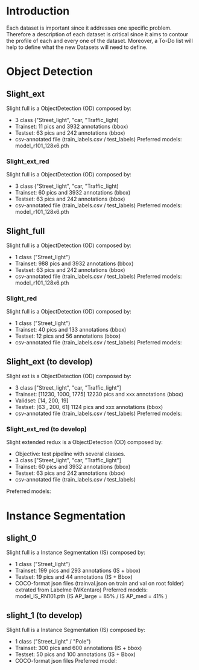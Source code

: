 # Introduction 

Each dataset is important since it addresses one specific problem. Therefore a description of each dataset is critical since it aims to contour the profile of each and every one of the dataset. Moreover, a To-Do list will help to define what the new Datasets will need to define. 

# Object Detection 
## Slight_ext
Slight full is a ObjectDetection (OD) composed by:
- 3 class ("Street_light", "car, "Traffic_light)
- Trainset: 11 pics and 3932 annotations (bbox)
- Testset: 63 pics and 242 annotations (bbox)
- csv-annotated file (train_labels.csv / test_labels)
Preferred models: model_r101_128x6.pth

### Slight_ext_red
Slight full is a ObjectDetection (OD) composed by:
- 3 class ("Street_light", "car, "Traffic_light)
- Trainset: 60 pics and 3932 annotations (bbox)
- Testset: 63 pics and 242 annotations (bbox)
- csv-annotated file (train_labels.csv / test_labels)
Preferred models: model_r101_128x6.pth

## Slight_full
Slight full is a ObjectDetection (OD) composed by:
- 1 class ("Street_light")
- Trainset: 988 pics and 3932 annotations (bbox)
- Testset: 63 pics and 242 annotations (bbox)
- csv-annotated file (train_labels.csv / test_labels)
Preferred models: model_r101_128x6.pth

### Slight_red
Slight full is a ObjectDetection (OD) composed by:
- 1 class ("Street_light")
- Trainset: 40 pics and 133 annotations (bbox)
- Testset: 12 pics and 56 annotations (bbox)
- csv-annotated file (train_labels.csv / test_labels)
Preferred models: 

## Slight_ext (to develop)
Slight ext is a ObjectDetection (OD) composed by:
- 3 class ["Street_light", "car, "Traffic_light"]
- Trainset: [11230, 1000, 1775] 12230 pics and xxx  annotations (bbox)
- Validset: [14, 200, 19] 
- Testset: [63 , 200, 61] 1124 pics and xxx annotations (bbox)
- csv-annotated file (train_labels.csv / test_labels)
Preferred models: 

### Slight_ext_red (to develop)
Slight extended redux is a ObjectDetection (OD) composed by:
- Objective: test pipeline with several classes. 
- 3 class ["Street_light", "car, "Traffic_light"]
- Trainset: 60 pics and 3932 annotations (bbox)
- Testset: 63 pics and 242 annotations (bbox)
- csv-annotated file (train_labels.csv / test_labels)


Preferred models: 

# Instance Segmentation
## slight_0
Slight full is a Instance Segmentation (IS) composed by:
- 1 class ("Street_light")
- Trainset: 199 pics and 293 annotations (IS + bbox)
- Testset: 19 pics and 44 annotations (IS + Bbox)
- COCO-format json files (trainval.json on train and val on root folder) extrated from Labelme (WKentaro)
Preferred models: model_IS_RN101.pth (IS AP_large = 85% / IS AP_med = 41% )


## slight_1 (to develop)
Slight full is a Instance Segmentation (IS) composed by:
- 1 class ("Street_light" / "Pole")
- Trainset: 300 pics and 600 annotations (IS + bbox)
- Testset: 50 pics and 100 annotations (IS + Bbox)
- COCO-format json files
Preferred model: 

